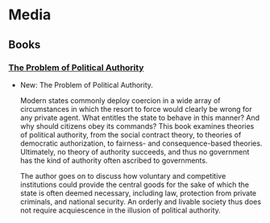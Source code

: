 # Media

## Books

### [The Problem of Political Authority](the_problem_of_political_authority.md)

* New: The Problem of Political Authority.

    Modern states commonly deploy coercion in a wide array of circumstances in
    which the resort to force would clearly be wrong for any private agent. What
    entitles the state to behave in this manner? And why should citizens obey its
    commands? This book examines theories of political authority, from the social
    contract theory, to theories of democratic authorization, to fairness- and
    consequence-based theories. Ultimately, no theory of authority succeeds, and
    thus no government has the kind of authority often ascribed to governments.
    
    The author goes on to discuss how voluntary and competitive institutions could
    provide the central goods for the sake of which the state is often deemed
    necessary, including law, protection from private criminals, and national
    security. An orderly and livable society thus does not require acquiescence in
    the illusion of political authority.